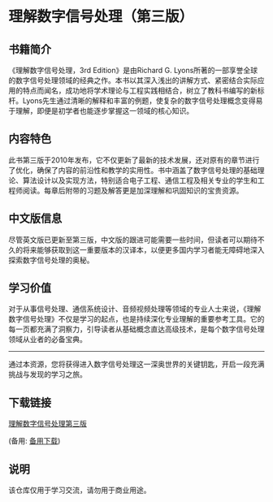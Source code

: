 # 理解数字信号处理（第三版）

## 书籍简介

《理解数字信号处理，3rd Edition》是由Richard G. Lyons所著的一部享誉全球的数字信号处理领域的经典之作。本书以其深入浅出的讲解方式、紧密结合实际应用的特点而闻名，成功地将学术理论与工程实践相结合，树立了教科书编写的新标杆。Lyons先生通过清晰的解释和丰富的例题，使复杂的数字信号处理概念变得易于理解，即便是初学者也能逐步掌握这一领域的核心知识。

## 内容特色

此书第三版于2010年发布，它不仅更新了最新的技术发展，还对原有的章节进行了优化，确保了内容的前沿性和教学的实用性。书中涵盖了数字信号处理的基础理论、算法设计以及实现方法，特别适合电子工程、通信工程及相关专业的学生和工程师阅读。每章后附带的习题及解答更是加深理解和巩固知识的宝贵资源。

## 中文版信息

尽管英文版已更新至第三版，中文版的跟进可能需要一些时间，但读者可以期待不久的将来能够获取到这一重要版本的汉译本，以便更多国内学习者能无障碍地深入探索数字信号处理的奥秘。

## 学习价值

对于从事信号处理、通信系统设计、音频视频处理等领域的专业人士来说，《理解数字信号处理》不仅是学习的起点，也是持续深化专业理解的重要参考工具。它的每一页都充满了洞察力，引导读者从基础概念直达高级技术，是每个数字信号处理领域从业者的必备宝典。

---

通过本资源，您将获得进入数字信号处理这一深奥世界的关键钥匙，开启一段充满挑战与发现的学习之旅。

## 下载链接
[理解数字信号处理第三版](https://pan.quark.cn/s/acbea022e491) 

(备用: [备用下载](https://pan.baidu.com/s/19ouNWlkBpqBJhJ00tqZU_A?pwd=1234))

## 说明

该仓库仅用于学习交流，请勿用于商业用途。
